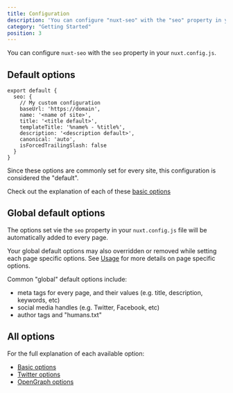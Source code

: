 ```yaml
---
title: Configuration
description: 'You can configure "nuxt-seo" with the "seo" property in your nuxt.config.js.'
category: "Getting Started"
position: 3
---
```


You can configure `nuxt-seo` with the `seo` property in your `nuxt.config.js`.

## Default options

```js{}[nuxt.config.js]
export default {
  seo: {
    // My custom configuration
    baseUrl: 'https://domain',
    name: '<name of site>',
    title: '<title default>',
    templateTitle: '%name% - %title%',
    description: '<description default>',
    canonical: 'auto',
    isForcedTrailingSlash: false
  }
}
```

Since these options are commonly set for every site, this configuration is considered the "default".

<alert type="info">

Check out the explanation of each of these [basic options](/options/basic)

</alert>

## Global default options

The options set vie the `seo` property in your `nuxt.config.js` file will be automatically added to every page. 


<alert type="info">

Your global default options may also overridden or removed while setting each page specific options. See [Usage](/usage) for more details on page specific options.

</alert>

Common "global" default options include:

- meta tags for every page, and their values (e.g. title, description, keywords, etc)
- social media handles (e.g. Twitter, Facebook, etc)
- author tags and "humans.txt"

## All options

For the full explanation of each available option:

- [Basic options](/options/basic)
- [Twitter options](/options/twitter)
- [OpenGraph options](/options/opengraph)